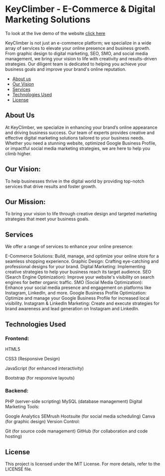 # KeyClimber - E-Commerce & Digital Marketing Solutions
To look at the live demo of the website [click here](https://riyasharma029.github.io/E-Commerce-Website/)

KeyClimber is not just an e-commerce platform; we specialize in a wide array of services to elevate your online presence and business growth. From graphic design to digital marketing, SEO, SMO, and social media management, we bring your vision to life with creativity and results-driven strategies. Our diligent team is dedicated to helping you achieve your business goals and improve your brand's online reputation.

- [About us](#About-us)
- [Our Vision](#Our-Vision)
- [Services](#Services)
- [Technologies Used](#technologies-used)
- [License](#License)


## About Us
At KeyClimber, we specialize in enhancing your brand’s online appearance and driving business success. Our team of experts provides creative and effective digital marketing solutions tailored to your business needs. Whether you need a stunning website, optimized Google Business Profile, or impactful social media marketing strategies, we are here to help you climb higher.

## Our Vision:
To help businesses thrive in the digital world by providing top-notch services that drive results and foster growth.

## Our Mission:
To bring your vision to life through creative design and targeted marketing strategies that meet your business goals.

## Services
We offer a range of services to enhance your online presence:

E-Commerce Solutions: Build, manage, and optimize your online store for a seamless shopping experience.
Graphic Design: Crafting eye-catching and professional designs for your brand.
Digital Marketing: Implementing creative strategies to help your business reach its target audience.
SEO (Search Engine Optimization): Improve your website's visibility on search engines for better organic traffic.
SMO (Social Media Optimization): Enhance your social media presence and engagement on platforms like Instagram, LinkedIn, and more.
Google Business Profile Optimization: Optimize and manage your Google Business Profile for increased local visibility.
Instagram & LinkedIn Marketing: Create and execute strategies for brand awareness and lead generation on Instagram and LinkedIn.

## Technologies Used
### Frontend:

HTML5

CSS3 (Responsive Design)

JavaScript (for enhanced interactivity)

Bootstrap (for responsive layouts)

### Backend:

PHP (server-side scripting)
MySQL (database management)
Digital Marketing Tools:

Google Analytics
SEMrush
Hootsuite (for social media scheduling)
Canva (for graphic design)
Version Control:

Git (for source code management)
GitHub (for collaboration and code hosting)


## License
This project is licensed under the MIT License. For more details, refer to the LICENSE file.
